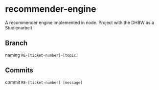 # recommender-engine
A recommender engine implemented in node. Project with the DHBW as a Studienarbeit

## Branch

naming `RE-[ticket-number]-[topic]`


## Commits

commit `RE-[ticket-number] [message]`
